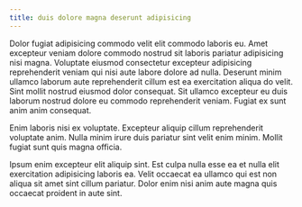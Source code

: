 ```yaml
---
title: duis dolore magna deserunt adipisicing
---
```


Dolor fugiat adipisicing commodo velit elit commodo laboris eu. Amet excepteur veniam dolore commodo nostrud sit laboris pariatur adipisicing nisi magna. Voluptate eiusmod consectetur excepteur adipisicing reprehenderit veniam qui nisi aute labore dolore ad nulla. Deserunt minim ullamco laborum aute reprehenderit cillum est ea exercitation aliqua do velit. Sint mollit nostrud eiusmod dolor consequat. Sit ullamco excepteur eu duis laborum nostrud dolore eu commodo reprehenderit veniam. Fugiat ex sunt anim anim consequat.

Enim laboris nisi ex voluptate. Excepteur aliquip cillum reprehenderit voluptate anim. Nulla minim irure duis pariatur sint velit enim minim. Mollit fugiat sunt quis magna officia.

Ipsum enim excepteur elit aliquip sint. Est culpa nulla esse ea et nulla elit exercitation adipisicing laboris ea. Velit occaecat ea ullamco qui est non aliqua sit amet sint cillum pariatur. Dolor enim nisi anim aute magna quis occaecat proident in aute sint.